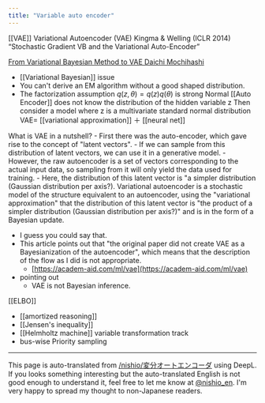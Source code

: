 ```yaml
---
title: "Variable auto encoder"
---
```


[[VAE]]
Variational Autoencoder (VAE)
Kingma & Welling (ICLR 2014) “Stochastic Gradient VB and the Variational Auto-Encoder”

[From Variational Bayesian Method to VAE Daichi Mochihashi](http://chasen.org/~daiti-m/paper/vb-to-vae.pdf)
- [[Variational Bayesian]] issue
- You can't derive an EM algorithm without a good shaped distribution.
- The factorization assumption $q(z, \theta) = q(z)q(\theta)$ is strong
Normal [[Auto Encoder]] does not know the distribution of the hidden variable z
Then consider a model where z is a multivariate standard normal distribution
VAE= [[variational approximation]] ＋ [[neural net]]

What is VAE in a nutshell?
    - First there was the auto-encoder, which gave rise to the concept of "latent vectors".
    - If we can sample from this distribution of latent vectors, we can use it in a generative model.
    - However, the raw autoencoder is a set of vectors corresponding to the actual input data, so sampling from it will only yield the data used for training.
    - Here, the distribution of this latent vector is "a simpler distribution (Gaussian distribution per axis?). Variational autoencoder is a stochastic model of the structure equivalent to an autoencoder, using the "variational approximation" that the distribution of this latent vector is "the product of a simpler distribution (Gaussian distribution per axis?)" and is in the form of a Bayesian update.
- I guess you could say that.
- This article points out that "the original paper did not create VAE as a Bayesianization of the autoencoder", which means that the description of the flow as I did is not appropriate.
    - [https://academ-aid.com/ml/vae](https://academ-aid.com/ml/vae)
- pointing out
    - VAE is not Bayesian inference.

[[ELBO]]
- [[amortized reasoning]]
- [[Jensen's inequality]]
- [[Helmholtz machine]]
variable transformation track
- bus-wise
Priority sampling



---
This page is auto-translated from [/nishio/変分オートエンコーダ](https://scrapbox.io/nishio/変分オートエンコーダ) using DeepL. If you looks something interesting but the auto-translated English is not good enough to understand it, feel free to let me know at [@nishio_en](https://twitter.com/nishio_en). I'm very happy to spread my thought to non-Japanese readers.
